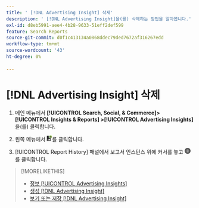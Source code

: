 ```yaml
---
title: ' [!DNL Advertising Insight] 삭제'
description: ' [!DNL Advertising Insight]을(를) 삭제하는 방법을 알아봅니다.'
exl-id: d8eb5991-aee4-4b28-9633-51eff2def599
feature: Search Reports
source-git-commit: d0f1c413134a0868ddec79ded7672af316267edd
workflow-type: tm+mt
source-wordcount: '43'
ht-degree: 0%

---
```


# [!DNL Advertising Insight] 삭제

1. 메인 메뉴에서 **[!UICONTROL Search, Social, & Commerce]> [!UICONTROL Insights & Reports] >[!UICONTROL Advertising Insights]**&#x200B;을(를) 클릭합니다.

2. 왼쪽 메뉴에서 ![보고서](/help/search-social-commerce/assets/insight-reports.png "보고서")를 클릭합니다.

3. [!UICONTROL Report History] 패널에서 보고서 인스턴스 위에 커서를 놓고 ![삭제](/help/search-social-commerce/assets/insight-delete.png "삭제")를 클릭합니다.

>[!MORELIKETHIS]
>
>* [정보 [!UICONTROL Advertising Insights]](insight-about.md)
>* [생성 [!DNL Advertising Insight]](insight-generate.md)
>* [보기 또는 저장 [!DNL Advertising Insight]](insight-view-save.md)

